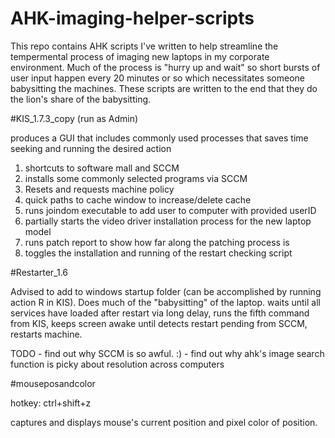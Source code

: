 # AHK-imaging-helper-scripts

This repo contains AHK scripts I've written to help streamline the tempermental process of imaging new laptops in my corporate environment. Much of the process is "hurry up and wait" so short bursts of user input happen every 20 minutes or so which necessitates someone babysitting the machines. These scripts are written to the end that they do the lion's share of the babysitting.

#KIS_1.7.3_copy (run as Admin)

produces a GUI that includes commonly used processes that saves time seeking and running the desired action

1. shortcuts to software mall and SCCM
2. installs some commonly selected programs via SCCM
3. Resets and requests machine policy
4. quick paths to cache window to increase/delete cache
5. runs joindom executable to add user to computer with provided userID 
6. partially starts the video driver installation process for the new laptop model
7. runs patch report to show how far along the patching process is
8. toggles the installation and running of the restart checking script

#Restarter_1.6

Advised to add to windows startup folder (can be accomplished by running action R in KIS). Does much of the "babysitting" of the laptop. waits until all services have loaded after restart via long delay, runs the fifth command from KIS, keeps screen awake until detects restart pending from SCCM, restarts machine.


TODO - find out why SCCM is so awful. :)
     - find out why ahk's image search function is picky about resolution across computers

#mouseposandcolor

hotkey: ctrl+shift+z

captures and displays mouse's current position and pixel color of position.

